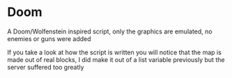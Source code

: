 # Doom

A Doom/Wolfenstein inspired script, only the graphics are emulated, no enemies or guns were added

If you take a look at how the script is written you will notice that the map is made out of real blocks, I did make it out of a list variable previously but the server suffered too greatly
